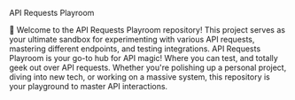 API Requests Playroom

🌟 Welcome to the API Requests Playroom repository! This project serves as your ultimate sandbox for experimenting with various API requests, mastering different endpoints, and testing integrations.
API Requests Playroom is your go-to hub for API magic! Where you can test, and totally geek out over API requests. Whether you're polishing up a personal project, diving into new tech, or working on a massive system, this repository is your playground to master API interactions.
